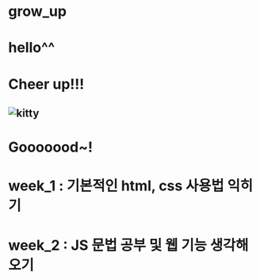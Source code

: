 # grow_up
# hello^^
# Cheer up!!!
## ![kitty](https://user-images.githubusercontent.com/88305546/135091128-da4cb4b0-a994-40d3-8963-040acbdac93a.png)
# Gooooood~!

# week_1 : 기본적인 html, css 사용법 익히기
# week_2 : JS 문법 공부 및 웹 기능 생각해오기
